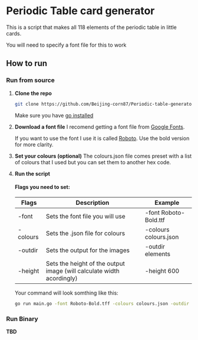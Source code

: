 # Periodic Table card generator
This is a script that makes all 118 elements of the periodic table in little cards.

You will need to specify a font file for this to work
## How to run

### Run from source

1. **Clone the repo**
   ```bash
   git clone https://github.com/Beijing-corn87/Periodic-table-generator.git
   ```
   Make sure you have [go installed](https://go.dev/dl/)
2. **Download a font file**
    I recomend getting a font file from [Google Fonts](https://fonts.google.com/).

    If you want to use the font I use it is called [Roboto](https://fonts.google.com/specimen/Roboto). Use the bold version for more clarity.
3. **Set your colours (optional)**
   The colours.json file comes preset with a list of colours that I used but you can set them to another hex code.
4. **Run the script**
   #### Flags you need to set:
   |  Flags   |                             Description                               |        Example        |
   | -------- | --------------------------------------------------------------------- | --------------------- |
   | -font    | Sets the font file you will use                                       | -font Roboto-Bold.ttf |
   | -colours | Sets the .json file for colours                                       | -colours colours.json |
   | -outdir  | Sets the output for the images                                        | -outdir elements      |
   | -height  | Sets the height of the output image (will calculate width acordingly) | -height 600           |

   Your command will look somthing like this:
   ```bash
   go run main.go -font Roboto-Bold.tff -colours colours.json -outdir elements -height 600
   ```

### Run Binary
**TBD**

